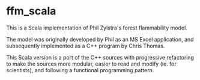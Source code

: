 ffm_scala
=========

This is a Scala implementation of Phil Zylstra's forest flammability model.

The model was originally developed by Phil as an MS Excel application, and
subsequently implemented as a C++ program by Chris Thomas. 

This Scala version is a port of the C++ sources with progressive refactoring to
make the sources more modular, easier to read and modify (ie. for scientists), 
and following a functional programming pattern.

